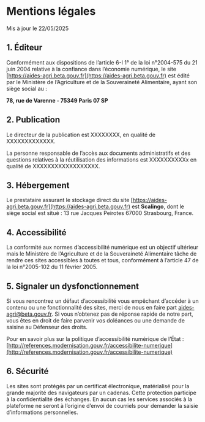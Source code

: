 # Mentions légales

Mis à jour le 22/05/2025

## 1. Éditeur

Conformément aux dispositions de l’article 6-I 1° de la loi n°2004-575 du 21 juin 2004 relative à la confiance dans l’économie numérique, le site [https://aides-agri.beta.gouv.fr](https://aides-agri.beta.gouv.fr) est édité par le Ministère de l’Agriculture et de la Souveraineté Alimentaire, ayant son siège social au :

  **78, rue de Varenne - 75349 Paris 07 SP**

## 2. Publication

Le directeur de la publication est XXXXXXXX, en qualité de XXXXXXXXXXXXX.

La personne responsable de l’accès aux documents administratifs et des questions relatives à la réutilisation des informations est XXXXXXXXXXx en qualité de XXXXXXXXXXXXXXXXXX.

## 3. Hébergement

Le prestataire assurant le stockage direct du site [https://aides-agri.beta.gouv.fr](https://aides-agri.beta.gouv.fr) est **Scalingo**, dont le siège social est situé : 13 rue Jacques Peirotes 67000 Strasbourg, France.

## 4. Accessibilité

La conformité aux normes d’accessibilité numérique est un objectif ultérieur mais le Ministère de l’Agriculture et de la Souveraineté Alimentaire tâche de rendre ces sites accessibles à toutes et tous, conformément à l’article 47 de la loi n°2005-102 du 11 février 2005.

## 5. Signaler un dysfonctionnement

Si vous rencontrez un défaut d’accessibilité vous empêchant d’accéder à un contenu ou une fonctionnalité des sites, merci de nous en faire part [aides-agri@beta.gouv.fr](mailto:aides-agri@beta.gouv.fr). Si vous n’obtenez pas de réponse rapide de notre part, vous êtes en droit de faire parvenir vos doléances ou une demande de saisine au Défenseur des droits.

Pour en savoir plus sur la politique d’accessibilité numérique de l’État : [http://references.modernisation.gouv.fr/accessibilite-numerique](http://references.modernisation.gouv.fr/accessibilite-numerique)

## 6. Sécurité

Les sites sont protégés par un certificat électronique, matérialisé pour la grande majorité des navigateurs par un cadenas. Cette protection participe à la confidentialité des échanges. En aucun cas les services associés à la plateforme ne seront à l’origine d’envoi de courriels pour demander la saisie d’informations personnelles.
